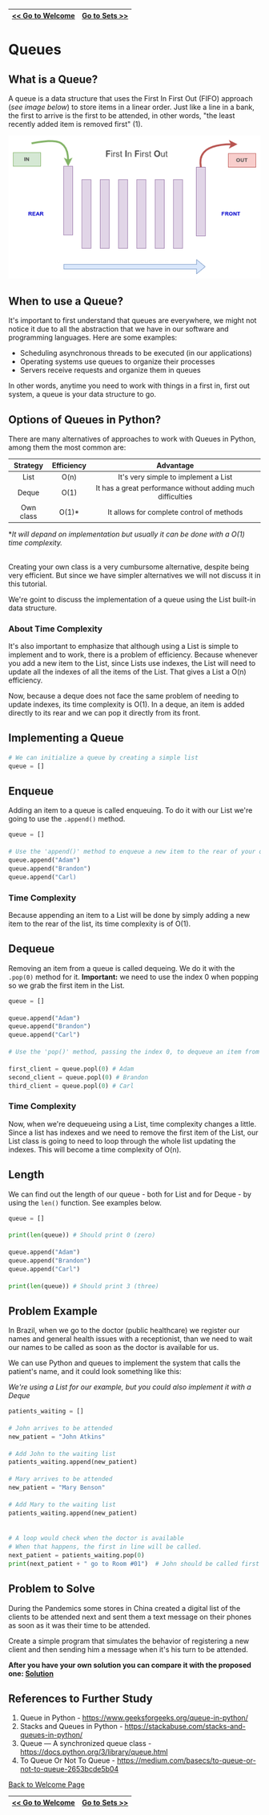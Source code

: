 | [<< Go to Welcome](0-welcome.md) | [Go to Sets >>](2-sets.md)  |
|--------------------------------|-------------------------------|
# Queues

## What is a Queue?
A queue is a data structure that uses the First In First Out (FIFO) approach (*see image below*) to store items in a linear order. Just like a line in a bank, the first to arrive is the first to be attended, in other words, "the least recently added item is removed first" (1).

![what-is-a-queue](what-is-a-queue.png)

## When to use a Queue?
It's important to first understand that queues are everywhere, we might not notice it due to all the abstraction that we have in our software and programming languages. Here are some examples:
* Scheduling asynchronous threads to be executed (in our applications)
* Operating systems use queues to organize their processes
* Servers receive requests and organize them in queues

In other words, anytime you need to work with things in a first in, first out system, a queue is your data structure to go.

## Options of Queues in Python?
There are many alternatives of approaches to work with Queues in Python, among them the most common are:

|   Strategy  |   Efficiency    |   Advantage
| :-----:     | :------------:  | :------------:
|  List       |     O(n)        | It's very simple to implement a List
|  Deque      |     O(1)        | It has a great performance without adding much difficulties
|  Own class  |     O(1)*       | It allows for complete control of methods

**It will depand on implementation but usually it can be done with a O(1) time complexity.*
<br/><br/>

Creating your own class is a very cumbursome alternative, despite being very efficient. But since we have simpler alternatives we will not discuss it in this tutorial.

We're goint to discuss the implementation of a queue using the List built-in data structure.

### About Time Complexity
It's also important to emphasize that although using a List is simple to implement and to work, there is a problem of efficiency. Because whenever you add a new item to the List, since Lists use indexes, the List will need to update all the indexes of all the items of the List. That gives a List a O(n) efficiency.

Now, because a deque does not face the same problem of needing to update indexes, its time complexity is O(1). In a deque, an item is added directly to its rear and we can pop it directly from its front.

## Implementing a Queue

```python
# We can initialize a queue by creating a simple list
queue = []
```

## Enqueue
Adding an item to a queue is called enqueuing. To do it with our List we're going to use the `.append()` method.
```python
queue = []

# Use the 'append()' method to enqueue a new item to the rear of your queue
queue.append("Adam")
queue.append("Brandon")
queue.append("Carl)
```
### Time Complexity
Because appending an item to a List will be done by simply adding a new item to the rear of the list, its time complexity is of O(1).
## Dequeue
Removing an item from a queue is called dequeing. We do it with the `.pop(0)` method for it. **Important:** we need to use the index 0 when popping so we grab the first item in the List.
```python
queue = []

queue.append("Adam")
queue.append("Brandon")
queue.append("Carl")

# Use the 'pop()' method, passing the index 0, to dequeue an item from the front of your queue

first_client = queue.popl(0) # Adam
second_client = queue.popl(0) # Brandon
third_client = queue.popl(0) # Carl
```
### Time Complexity
Now, when we're dequeueing using a List, time complexity changes a little. Since a list has indexes and we need to remove the first item of the List, our List class is going to need to loop through the whole list updating the indexes. This will become a time complexity of O(n).


## Length
We can find out the length of our queue - both for List and for Deque - by using the `len()` function. See examples below.
```python
queue = []

print(len(queue)) # Should print 0 (zero)

queue.append("Adam")
queue.append("Brandon")
queue.append("Carl")

print(len(queue)) # Should print 3 (three)
```

## Problem Example
In Brazil, when we go to the doctor (public healthcare) we register our names and general health issues with a receptionist, than we need to wait our names to be called as soon as the doctor is available for us.

We can use Python and queues to implement the system that calls the patient's name, and it could look something like this:

*We're using a List for our example, but you could also implement it with a Deque*


```python
patients_waiting = []

# John arrives to be attended
new_patient = "John Atkins"

# Add John to the waiting list
patients_waiting.append(new_patient)

# Mary arrives to be attended
new_patient = "Mary Benson"

# Add Mary to the waiting list
patients_waiting.append(new_patient)


# A loop would check when the doctor is available
# When that happens, the first in line will be called.
next_patient = patients_waiting.pop(0)
print(next_patient + " go to Room #01")  # John should be called first

```

## Problem to Solve
During the Pandemics some stores in China created a digital list of the clients to be attended next and sent them a text message on their phones as soon as it was their time to be attended.

Create a simple program that simulates the behavior of registering a new client and then sending him a message when it's his turn to be attended.


**After you have your own solution you can compare it with the proposed one: [Solution](queue_problem_solution.py)**

## References to Further Study
1. Queue in Python - https://www.geeksforgeeks.org/queue-in-python/
2. Stacks and Queues in Python - https://stackabuse.com/stacks-and-queues-in-python/
3. Queue — A synchronized queue class - https://docs.python.org/3/library/queue.html
4. To Queue Or Not To Queue - https://medium.com/basecs/to-queue-or-not-to-queue-2653bcde5b04

[Back to Welcome Page](0-welcome.md)

| [<< Go to Welcome](0-welcome.md) | [Go to Sets >>](2-sets.md)  |
|--------------------------------|-------------------------------|

